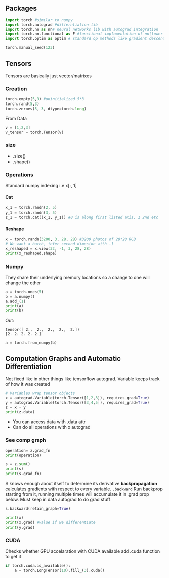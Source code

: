 ## Packages

```python
import torch #similar to numpy
import torch.autograd #differntiation lib
import torch.nn as nn# neural networks lib with autograd integration
import torch.nn.functional as F #functional implementation of nn(lower level, not trainable)
import torch.optim as optim # standard op methods like gradient descent

torch.manual_seed(123)
```

## Tensors

Tensors are basically just vector/matrixes

### Creation

```python
torch.empty(5,3) #uninitialized 5*3
torch.rand(5,3)
torch.zeroes(5, 3, dtype=torch.long)
```

From Data

```python
v = [1,2,3]
v_tensor = torch.Tensor(v)
```

### size

- .size()
- .shape()

### Operations

Standard numpy indexing i.e x[:, 1]

#### Cat

```python
x_1 = torch.randn(2, 5) 
y_1 = torch.randn(3, 5)
z_1 = torch.cat((x_1, y_1)) #0 is along first listed axis, 1 2nd etc
```

#### Reshape

```python
x = torch.randn(3200, 3, 28, 28) #3200 photos of 28*28 RGB
# We want a batch, infer second dimesion with -1
x_reshaped = x.view(32, -1, 3, 28, 28) 
print(x_reshaped.shape)
```

### Numpy

They share their underlying memory locations so a change to one will change the other

```python
a = torch.ones(5)
b = a.numpy()
a.add_(1)
print(a)
print(b)
```

Out:

```
tensor([ 2.,  2.,  2.,  2.,  2.])
[2. 2. 2. 2. 2.]
```

```python
a = torch.from_numpy(b)
```

## Computation Graphs and Automatic Differentiation

Not fixed like in other things like tensorflow
autograd. Variable keeps track of how it was created

```python
# Variables wrap tensor objects
x = autograd.Variable(torch.Tensor([1,2,3]), requires_grad=True)
y = autograd.Variable(torch.Tensor([3,4,5]), requires_grad=True)
z = x + y
print(z.data)
```

- You can access data with .data attr
- Can do all operations with x autograd 

### See comp graph

```python
operation= z.grad_fn
print(operation)

s = z.sum()
print(s)
print(s.grad_fn)
```

S knows enough about itself to determine its derivative
**backpropagation** calculates gradients with respect to every variable. `.backward` Run backprop starting from it, running multiple times will accumulate it in .grad  prop below. Must keep in data autograd to do grad stuff

```python
s.backward(retain_graph=True)

print(x)
print(x.grad) #value if we differentiate
print(y.grad)
```

### CUDA

Checks whether GPU accelaration with CUDA available
add .cuda function to get it

```python
if torch.cuda.is_available():
    a = torch.LongTensor(10).fill_(3).cuda()
```
